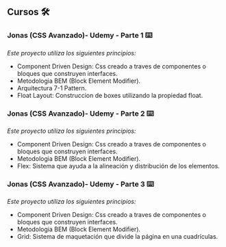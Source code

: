 ## Cursos 🛠️
### Jonas (CSS Avanzado)- Udemy - Parte 1 ⌨️

_Este proyecto utiliza los siguientes principios:_

* Component Driven Design: Css creado a traves de componentes o bloques que construyen interfaces.
* Metodologia BEM (Block Element Modifier).
* Arquitectura 7-1 Pattern.
* Float Layout: Construccion de boxes utilizando la propiedad float.

### Jonas (CSS Avanzado)- Udemy - Parte 2 ⌨️

_Este proyecto utiliza los siguientes principios:_

* Component Driven Design: Css creado a traves de componentes o bloques que construyen interfaces.
* Metodologia BEM (Block Element Modifier).
* Flex: Sistema que ayuda a la alineación y distribución de los elementos.

### Jonas (CSS Avanzado)- Udemy - Parte 3 ⌨️

_Este proyecto utiliza los siguientes principios:_

* Component Driven Design: Css creado a traves de componentes o bloques que construyen interfaces.
* Metodologia BEM (Block Element Modifier).
* Grid: Sistema de maquetación que divide la página en una cuadrículas.

